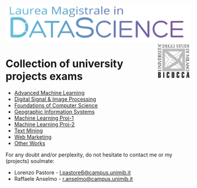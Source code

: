 <p float="left">
 <img src="https://github.com/LorenzoPastore/University-Works/blob/master/Advanced%20Machine%20Learning/images/DS%20Logo.png" width = "500"/>
 <img src="https://github.com/LorenzoPastore/University-Works/blob/master/Advanced%20Machine%20Learning/images/Bicocca%20Logo.png" width = "100" align="right"/>
</p>

# Collection of university projects exams

- <a href = "https://github.com/LorenzoPastore/University/tree/master/Advanced%20Machine%20Learning">Advanced Machine Learning<a>
- <a href = "https://github.com/LorenzoPastore/University/tree/master/Digital%20Signal%20%26%20Image%20Processing">Digital Signal & Image Processing<a>
- <a href = "https://github.com/LorenzoPastore/University/tree/master/FoCS">Foundations of Computer Science<a>
- <a href = "https://github.com/LorenzoPastore/University/tree/master/GIS">Geographic Information Systems<a>
- <a href = "https://github.com/LorenzoPastore/University/tree/master/Machine%20Learning%20V1">Machine Learning Proj-1<a>
- <a href = "https://github.com/LorenzoPastore/University/tree/master/Machine%20Learning%20V2">Machine Learning Proj-2<a>
- <a href = "https://github.com/LorenzoPastore/University/tree/master/Text%20Mining">Text Mining<a>
- <a href = "https://github.com/LorenzoPastore/University/tree/master/Web%20Marketing">Web Marketing<a>
- <a href = "https://github.com/LorenzoPastore/University/tree/master/Other%20Works">Other Works<a>

For any doubt and/or perplexity, do not hesitate to contact me or my (projects) soulmate:
- Lorenzo Pastore - l.pastore6@campus.unimib.it
- Raffaele Anselmo - r.anselmo@campus.unimib.it

